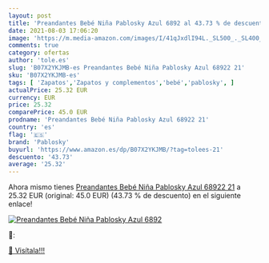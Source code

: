 ```yaml
---
layout: post
title: 'Preandantes Bebé Niña Pablosky Azul 6892 al 43.73 % de descuento'
date: 2021-08-03 17:06:20
image: 'https://m.media-amazon.com/images/I/41qJxdlI94L._SL500_._SL400_.jpg'
comments: true
category: ofertas
author: 'tole.es'
slug: 'B07X2YKJMB-es Preandantes Bebé Niña Pablosky Azul 68922 21'
sku: 'B07X2YKJMB-es'
tags: [ 'Zapatos','Zapatos y complementos','bebé','pablosky', ]
actualPrice: 25.32 EUR
currency: EUR
price: 25.32
comparePrice: 45.0 EUR
prodname: 'Preandantes Bebé Niña Pablosky Azul 68922 21'
country: 'es'
flag: '🇪🇸'
brand: 'Pablosky'
buyurl: 'https://www.amazon.es/dp/B07X2YKJMB/?tag=tolees-21'
descuento: '43.73'
average: '25.32'
---
```


Ahora mismo tienes [Preandantes Bebé Niña Pablosky Azul 68922 21](https://www.amazon.es/dp/B07X2YKJMB/?tag=tolees-21) a 25.32 EUR (original: 45.0 EUR) (43.73 %  de descuento) en el siguiente enlace!

[![Preandantes Bebé Niña Pablosky Azul 6892](https://m.media-amazon.com/images/I/41qJxdlI94L._SL500_._SL400_.jpg)](https://www.amazon.es/dp/B07X2YKJMB/?tag=tolees-21)

🔎:


[🛒 Visítala!!!](https://www.amazon.es/dp/B07X2YKJMB/?tag=tolees-21)
